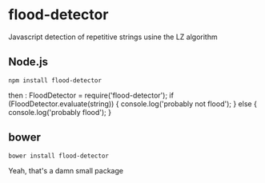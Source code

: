 # flood-detector
Javascript detection of repetitive strings usine the LZ algorithm

## Node.js
    npm install flood-detector

then :
    FloodDetector = require('flood-detector');
    if (FloodDetector.evaluate(string)) {
      console.log('probably not flood');
    } else {
      console.log('probably flood');
    }


## bower
    bower install flood-detector

    

Yeah, that's a damn small package
